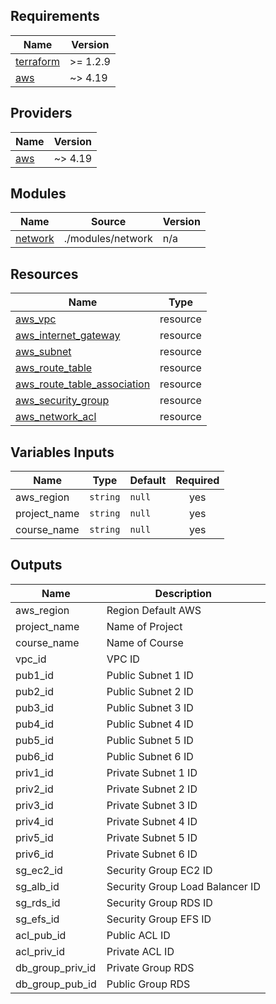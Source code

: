 ## Requirements

| Name | Version |
|------|---------|
| <a name="requirement_terraform"></a> [terraform](#requirement\_terraform) | >= 1.2.9 |
| <a name="requirement_aws"></a> [aws](#requirement\_aws) | ~> 4.19 |

## Providers

| Name | Version |
|------|---------|
| <a name="provider_aws"></a> [aws](#provider\_aws) | ~> 4.19 |

## Modules

| Name | Source | Version |
|------|--------|---------|
| <a name="module_network"></a> [network](#module\network) | ./modules/network | n/a |

## Resources

| Name | Type |
|------|------|
| [aws_vpc](https://registry.terraform.io/providers/hashicorp/aws/latest/docs/resources/vpc) | resource |
| [aws_internet_gateway](https://registry.terraform.io/providers/hashicorp/aws/latest/docs/resources/internet_gateway) | resource |
| [aws_subnet](https://registry.terraform.io/providers/hashicorp/aws/latest/docs/resources/subnet) | resource |
| [aws_route_table](https://registry.terraform.io/providers/hashicorp/aws/latest/docs/resources/efs_access_point) | resource |
| [aws_route_table_association](https://registry.terraform.io/providers/hashicorp/aws/latest/docs/resources/route_table_association) | resource |
| [aws_security_group](https://registry.terraform.io/providers/hashicorp/aws/latest/docs/resources/security_group) | resource |
| [aws_network_acl](https://registry.terraform.io/providers/hashicorp/aws/latest/docs/resources/network_acl) | resource |


## Variables Inputs

| Name | Type | Default | Required |
|------|------|---------|:--------:|
| <a name="aws_region"></a> aws_region | `string` | `null` | yes |
| <a name="project_name"></a> project_name | `string` | `null` | yes |
| <a name="course_name"></a> course_name | `string` | `null` | yes |

## Outputs

| Name | Description | 
|------|-------------|
| <a name="aws_region"></a> aws_region | Region Default AWS | 
| <a name="project_name"></a> project_name | Name of Project | 
| <a name="course_name"></a> course_name | Name of Course | 
| <a name="vpc_id"></a> vpc_id | VPC ID |
| <a name="pub1_id"></a> pub1_id | Public Subnet 1 ID | 
| <a name="pub2_id"></a> pub2_id | Public Subnet 2 ID | 
| <a name="pub3_id"></a> pub3_id | Public Subnet 3 ID | 
| <a name="pub4_id"></a> pub4_id | Public Subnet 4 ID | 
| <a name="pub5_id"></a> pub5_id | Public Subnet 5 ID | 
| <a name="pub6_id"></a> pub6_id | Public Subnet 6 ID | 
| <a name="priv1_id"></a> priv1_id | Private Subnet 1 ID | 
| <a name="priv2_id"></a> priv2_id | Private Subnet 2 ID | 
| <a name="priv3_id"></a> priv3_id | Private Subnet 3 ID | 
| <a name="priv4_id"></a> priv4_id | Private Subnet 4 ID | 
| <a name="priv5_id"></a> priv5_id | Private Subnet 5 ID | 
| <a name="priv6_id"></a> priv6_id | Private Subnet 6 ID | 
| <a name="sg_ec2_id"></a> sg_ec2_id | Security Group EC2 ID | 
| <a name="sg_alb_id"></a> sg_alb_id | Security Group Load Balancer ID |
| <a name="sg_rds_id"></a> sg_rds_id | Security Group RDS ID | 
| <a name="sg_efs_id"></a> sg_efs_id | Security Group EFS ID | 
| <a name="acl_pub_id"></a> acl_pub_id | Public ACL ID | 
| <a name="acl_priv_id"></a> acl_priv_id | Private ACL ID | 
| <a name="db_group_priv_id"></a> db_group_priv_id | Private Group RDS | 
| <a name="db_group_pub_id"></a> db_group_pub_id | Public Group RDS | 




